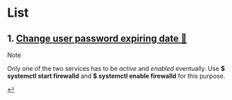 # List

## 1. [Change user password expiring date 📅](firewall-identify.md)
> [!NOTE]
> Only one of the two services has to be *active* and *enabled* eventually.
> Use **$ systemctl start firewalld** and **$ systemctl enable firewalld** for this purpose.

[↩️](../Linux.md)

